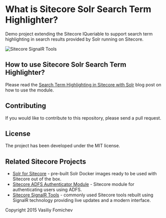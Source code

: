 What is Sitecore Solr Search Term Highlighter?
==============================================

Demo project extending the Sitecore IQueriable to support search term highlighting in search results provided by Solr running on Sitecore.

![Sitecore SignalR Tools](http://www.cmsbestpractices.com/wp-content/uploads/2015/07/sitecore-signalr-tools-logo.png)

How to use Sitecore Solr Search Term Highlighter?
-------------------------------------------------
Please read the [Search Term Highlighting in Sitecore with Solr](http://www.cmsbestpractices.com/highlight-search-terms-using-contentsearch-sitecore-solr/) blog post on how to use the module.


Contributing
----------------------
If you would like to contribute to this repository, please send a pull request.


License
------------
The project has been developed under the MIT license.


Related Sitecore Projects
--------------------------------
- [Solr for Sitecore](https://github.com/vasiliyfomichev/solr-for-sitecore) - pre-built Solr Docker images ready to be used with Sitecore out of the box.
- [Sitecore ADFS Authenticator Module](https://github.com/vasiliyfomichev/Sitecore-ADFS-Authenticator-Module) - Sitecore module for authenticating users using ADFS.
- [Sitecore SignalR Tools](https://github.com/vasiliyfomichev/signalr-sitecore-tools) - commonly used Sitecore tools rebuilt using SignalR technology providing live updates and a modern interface.


Copyright 2015 Vasiliy Fomichev

